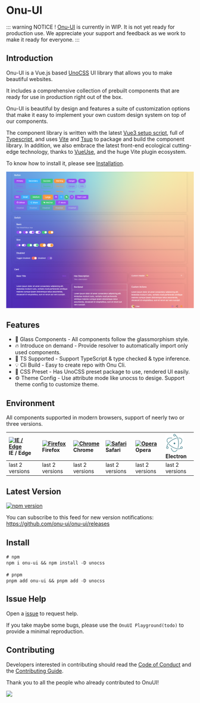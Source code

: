 # Onu-UI

::: warning NOTICE !
[Onu-UI](https://github.com/onu-ui/onu-ui) is currently in WIP. It is not yet ready for production use. We appreciate your support and feedback as we work to make it ready for everyone.
:::
## Introduction

Onu-UI is a Vue.js based [UnoCSS](https://github.com/unocss/unocss) UI library that allows you to make beautiful websites. 

It includes a comprehensive collection of prebuilt components that are ready for use in production right out of the box.

Onu-UI is beautiful by design and features a suite of customization options that make it easy to implement your own custom design system on top of our components.

The component library is written with the latest [Vue3 setup script](https://vuejs.org/guide/typescript/composition-api.html), full of [Typescript](https://www.typescriptlang.org/), and uses [Vite](https://vitejs.dev/) and [Tsup](https://github.com/egoist/tsup) to package and build the component library. In addition, we also embrace the latest front-end ecological cutting-edge technology, thanks to [VueUse](https://vueuse.org/), and the huge Vite plugin ecosystem. 

To know how to install it, please see [Installation](./install.md).

![](https://raw.githubusercontent.com/imageList/imglist/master/img/%E6%88%AA%E5%B1%8F2022-10-28%20%E4%B8%8B%E5%8D%882.42.09.png)

## Features

- 🌈 Glass Components - All components follow the glassmorphism style.
- 🔥 Introduce on demand  - Provide resolver to automatically import only used components.
- 🎉 TS Supported - Support TypeScript & type checked & type inference.
- 💡 Cli Build - Easy to create repo with Onu Cli.
- 🍬 CSS Preset - Has UnoCSS preset package to use, rendered UI easily.
- ⚙️ Theme Config - Use attribute mode like unocss to desige. Support theme config to customize theme.

## Environment

All components supported in modern browsers, support of neerly two or three versions.

| [![IE / Edge](https://raw.githubusercontent.com/alrra/browser-logos/master/src/edge/edge_48x48.png)](http://godban.github.io/browsers-support-badges/) IE / Edge | [![Firefox](https://raw.githubusercontent.com/alrra/browser-logos/master/src/firefox/firefox_48x48.png)](http://godban.github.io/browsers-support-badges/) Firefox | [![Chrome](https://raw.githubusercontent.com/alrra/browser-logos/master/src/chrome/chrome_48x48.png)](http://godban.github.io/browsers-support-badges/) Chrome | [![Safari](https://raw.githubusercontent.com/alrra/browser-logos/master/src/safari/safari_48x48.png)](http://godban.github.io/browsers-support-badges/) Safari | [![Opera](https://raw.githubusercontent.com/alrra/browser-logos/master/src/opera/opera_48x48.png)](http://godban.github.io/browsers-support-badges/) Opera | [![Electron](https://raw.githubusercontent.com/alrra/browser-logos/master/src/electron/electron_48x48.png)](http://godban.github.io/browsers-support-badges/) Electron |
| :----------------------------------------------------------- | :----------------------------------------------------------- | :----------------------------------------------------------- | :----------------------------------------------------------- | :----------------------------------------------------------- | :----------------------------------------------------------- |
| last 2 versions                                                         | last 2 versions                                              | last 2 versions                                              | last 2 versions                                              | last 2 versions                                              | last 2 versions                                              |

## Latest Version

[![npm version](https://img.shields.io/github/package-json/v/onu-ui/onu-ui)](https://www.npmjs.com/package/onu-ui)

You can subscribe to this feed for new version notifications: https://github.com/onu-ui/onu-ui/releases

## Install

```shell
# npm
npm i onu-ui && npm install -D unocss

# pnpm
pnpm add onu-ui && pnpm add -D unocss
```

## Issue Help

Open a [issue](https://github.com/onu-ui/onu-ui/issues) to request help.

If you take maybe some bugs, please use the `OnuUI Playground(todo)` to provide a minimal reproduction.

## Contributing

Developers interested in contributing should read the [Code of Conduct](https://github.com/onu-ui/onu-ui/blob/main/CODE_OF_CONDUCT.md) and the [Contributing Guide](https://github.com/onu-ui/onu-ui/blob/main/CONTRIBUTING.md).

Thank you to all the people who already contributed to OnuUI!

<a href="https://github.com/onu-ui/onu-ui/graphs/contributors"><img src="https://contrib.rocks/image?repo=onu-ui/onu-ui" /></a>
